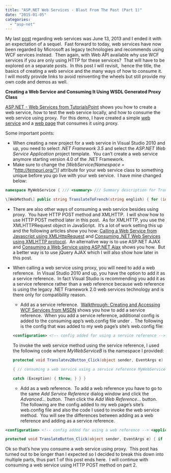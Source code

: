 ```yaml
---
title: "ASP.NET Web Services - Blast From The Past (Part 1)"
date: "2015-01-05"
categories: 
  - "asp-net"
---
```


My last [post](http://rodansotto.wordpress.com/2013/06/11/asp-net-what-are-web-services/) regarding web services was June 13, 2013 and I ended it with an expectation of a sequel.  Fast forward to today, web services have now been regarded by Microsoft as legacy technologies and recommends using WCF services instead.  Then again, with Web API available why use WCF services if you are only using HTTP for these services?  That will have to be explored on a separate posts.  In this post I will revisit,  hence the title, the basics of creating a web service and the many ways of how to consume it.  I will mostly provide links to avoid reinventing the wheels but still provide my own code and demos as well.

**Creating a Web Service and Consuming It Using WSDL Generated Proxy Class**

[ASP.NET - Web Services from TutorialsPoint](http://www.tutorialspoint.com/asp.net/asp.net_web_services.htm) shows you how to create a web service, how to test the web service locally, and how to consume the web service using proxy.  For this demo, I have created a simple [web service](https://rodansotto.github.io/asmx/translatetofrenchservice.asmx) and a [web page](https://rodansotto.github.io/projects/asmx/UsingProxy.aspx) that consumes it using proxy.

Some important points:

- When creating a new project for a web service in Visual Studio 2010 and up, you need to select _.NET Framework 3.5_ and select the _ASP.NET Web Service Application_ project template.  You can’t create a web service anymore starting version 4.0 of the .NET Framework.
- Make sure to change the _\[WebService(Namespace = ”http://tempuri.org/”)\]_ attribute for your web service class to something unique before you go live with your web service.  I have mine changed below:

```cs
namespace MyWebService { /// <summary> /// Summary description for TranslateToFrenchService /// </summary> \[WebService(Namespace = "https://rodansotto.github.io/")\] \[WebServiceBinding(ConformsTo = WsiProfiles.BasicProfile1_1)\] \[System.ComponentModel.ToolboxItem(false)\] // To allow this Web Service to be called from script, // using ASP.NET AJAX, uncomment the following line. //\[System.Web.Script.Services.ScriptService\] public class TranslateToFrenchService : System.Web.Services.WebService { private string\[,\] translations = { {"good morning", "bonjour"}, {"good evening", "bonsoir"}, {"thank you", "merci"}, {"please", "s'il vous plait"}, {"welcome", "bienvenue"}, {"goodbye", "au revoir"}, {"see you soon", "à bientôt"} };

\[WebMethod\] public string TranslateToFrench(string english) { for (int i = 0; i &lt; translations.GetLength(0); i++) { if (string.Compare( english, translations\[i, 0\], true) == 0) { return translations\[i, 1\]; } } return ""; } } } 
```

- There are also other ways of consuming a web service besides using proxy.  You have HTTP POST method and XMLHTTP.  I will show how to use HTTP POST method later in this post.  As for XMLHTTP, you use the XMLHTTPRequest object in JavaScript.  It’s a lot of work setting this up and the following articles show you how: [Calling a Web Service from Javascript using XMLHttpRequest](http://pavanarya.wordpress.com/2012/05/20/calling-a-web-service-from-javascript-using-xmlhttprequest/) and [Consuming .NET Web Services using XMLHTTP protocol](http://www.codedigest.com/Articles/WebServices/55_Consuming_Webservices_via_XMLHTTP_protocol.aspx).  An alternative way is to use ASP.NET AJAX and [Consuming a Web Service using ASP.NET Ajax](http://www.webreference.com/programming/asp/Ajax_WebService/index.html) shows you how.  But a better way is to use jQuery AJAX which I will also show how later in this post.
- When calling a web service using proxy, you will need to add a web reference.  In Visual Studio 2010 and up, you have the option to add it as a service reference.  In fact Visual Studio is recommending you add it as a service reference rather than a web reference because web reference is using the legacy .NET Framework 2.0 web services technology and is there only for compatibility reason.
    
    - Add as a service reference.  [Walkthrough: Creating and Accessing WCF Services from MSDN](http://msdn.microsoft.com/en-us/library/bb386386.aspx) shows you how to add a service reference.  When you add a service reference, additional config is added to the consuming app’s web.config file under <configuration>.  The following is the config that was added to my web page’s site’s web.config file:
    
    ```xml
    <configuration> <!-- config added for using a service reference --> <system.serviceModel> <bindings> <basicHttpBinding> <binding name="TranslateToFrenchServiceSoap"/> </basicHttpBinding> </bindings> <client> <endpoint address= "https://rodansotto.github.io/asmx/TranslateToFrenchService.asmx" binding="basicHttpBinding" bindingConfiguration="TranslateToFrenchServiceSoap" contract="MyWebServiceB.TranslateToFrenchServiceSoap" name="TranslateToFrenchServiceSoap"/> </client> </system.serviceModel> </configuration> 
    ```
    
    To invoke the web service method using the service reference, I used the following code where _MyWebServiceB_ is the namespace I provided:
    
    ```cs
    protected void Translatev2Button_Click(object sender, EventArgs e) { if (Englishv2TextBox.Text != string.Empty) { try
    
    { // consuming a web service using a service reference MyWebServiceB.TranslateToFrenchServiceSoapClient soapClient = new MyWebServiceB.TranslateToFrenchServiceSoapClient(); Frenchv2Label.Text = soapClient.TranslateToFrench(Englishv2TextBox.Text); }
    
    catch (Exception) { throw; } } } 
    ```
    
    - Add as a web reference.  To add a web reference you have to go to the same _Add Service Reference_ dialog window and click the _Advanced…_ button.  Then click the _Add Web Reference…_ button.  The following are the config added to my web page’s site’s web.config file and also the code I used to invoke the web service method.  You will see the differences between adding as a web reference and adding as a service reference.

```xml
<configuration> <!-- config added for using a web reference --> <applicationsettings> <mywebapp.properties.settings> <setting name="MyWebApp_MyWebService_TranslateToFrenchService" serializeas="String"> <value> https://rodansotto.github.io/asmx/TranslateToFrenchService.asmx </value> </setting> </mywebapp.properties.settings> </applicationsettings> </configuration> 
```

```cs
protected void TranslateButton_Click(object sender, EventArgs e) { if (EnglishTextBox.Text != string.Empty) { try { // consuming a web service using a web reference MyWebService.TranslateToFrenchService service = new MyWebService.TranslateToFrenchService(); FrenchLabel.Text = service.TranslateToFrench(EnglishTextBox.Text); } catch (Exception) { throw; } } } 
```

Ok so that’s how you consume a web service using proxy.  This post has turned out to be longer than I expected so I decided to break this down into multiple parts, thus part 1 of this post ends here.  I will continue with consuming a web service using HTTP POST method on part 2.
